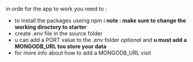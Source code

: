 in orde for the app to work you need to :

- to install the packages useing npm i **note : make sure to change the working diroctory to starter**
- create .env file in the source folder
- u can add a PORT value to the .env folder _optional_ and **u must add a MONGODB_URL too store your data**
- for more info about how to add a MONGODB_URL visit
